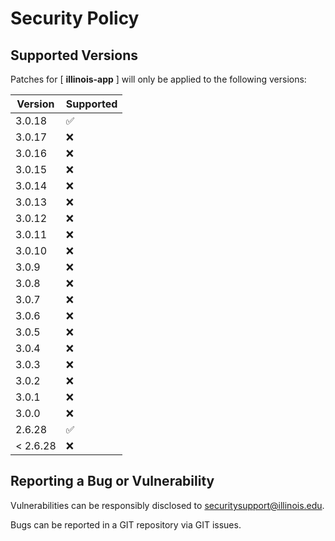# Security Policy

## Supported Versions

Patches for [ **illinois-app** ] will only be applied to the following versions:

| Version | Supported |
| ------- | ------------------ |
| 3.0.18 | :white_check_mark: |
| 3.0.17 | :x: |
| 3.0.16 | :x: |
| 3.0.15 | :x: |
| 3.0.14 | :x: |
| 3.0.13 | :x: |
| 3.0.12 | :x: |
| 3.0.11 | :x: |
| 3.0.10 | :x: |
| 3.0.9 | :x: |
| 3.0.8 | :x: |
| 3.0.7 | :x: |
| 3.0.6 | :x: |
| 3.0.5 | :x: |
| 3.0.4 | :x: |
| 3.0.3 | :x: |
| 3.0.2 | :x: |
| 3.0.1 | :x: |
| 3.0.0 | :x: |
| 2.6.28 | :white_check_mark: |
| < 2.6.28 | :x: |

## Reporting a Bug or Vulnerability

Vulnerabilities can be responsibly disclosed to [securitysupport@illinois.edu](mailto:securitysupport@illinois.edu).

Bugs can be reported in a GIT repository via GIT issues.